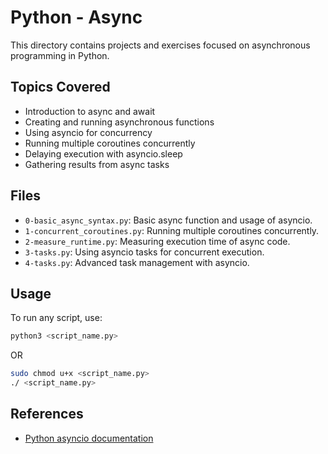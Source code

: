 # Python - Async

This directory contains projects and exercises focused on asynchronous programming in Python.

## Topics Covered

- Introduction to async and await
- Creating and running asynchronous functions
- Using asyncio for concurrency
- Running multiple coroutines concurrently
- Delaying execution with asyncio.sleep
- Gathering results from async tasks

## Files

- `0-basic_async_syntax.py`: Basic async function and usage of asyncio.
- `1-concurrent_coroutines.py`: Running multiple coroutines concurrently.
- `2-measure_runtime.py`: Measuring execution time of async code.
- `3-tasks.py`: Using asyncio tasks for concurrent execution.
- `4-tasks.py`: Advanced task management with asyncio.

## Usage

To run any script, use:

```bash
python3 <script_name.py>
```

OR

```bash
sudo chmod u+x <script_name.py>
./ <script_name.py>
```

## References

- [Python asyncio documentation](https://docs.python.org/3/library/asyncio.html)
